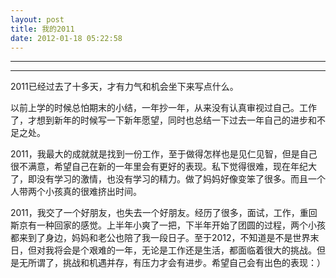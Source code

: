 ```yaml
---
layout: post
title: 我的2011
date: 2012-01-18 05:22:58
---
```


<meta http-equiv='Content-Type' content='text/html; charset=utf-8' />

---

---

2011已经过去了十多天，才有力气和机会坐下来写点什么。

以前上学的时候总怕期末的小结，一年抄一年，从来没有认真审视过自己。工作了，才想到新年的时候写一下新年愿望，同时也总结一下过去一年自己的进步和不足之处。

2011，我最大的成就就是找到一份工作，至于做得怎样也是见仁见智，但是自己很不满意，希望自己在新的一年里会有更好的表现。私下觉得很难，现在年纪大了，即没有学习的激情，也没有学习的精力。做了妈妈好像变笨了很多。而且一个人带两个小孩真的很难挤出时间。


2011，我交了一个好朋友，也失去一个好朋友。经历了很多，面试，工作，重回斯京有一种回家的感觉。上半年小爽了一把，下半年开始了团圆的过程，两个小孩都来到了身边，妈妈和老公也陪了我一段日子。至于2012，不知道是不是世界末日，但对我将会是个艰难的一年，无论是工作还是生活，都面临着很大的挑战。但是无所谓了，挑战和机遇并存，有压力才会有进步。希望自己会有出色的表现：）


